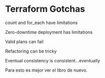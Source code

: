 # Terraform Gotchas

count and for_each have limitations

Zero-downtime deployment has limitations

Valid plans can fail

Refactoring can be tricky

Eventual consistency is consistent…eventually

Para esto es mejor ver el libro de nuevo.
